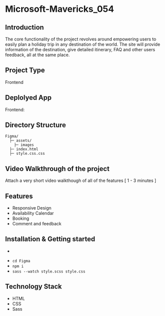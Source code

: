 # Microsoft-Mavericks_054

## Introduction
The core functionality of the project revolves around empowering users to easily plan a holiday trip in any destination of the world. The site will provide information of the destination, give detailed itinerary, FAQ and other users feedback, all at the same place.

## Project Type
Frontend

## Deplolyed App
Frontend: 

## Directory Structure
```
Figma/
  ├─ assets/
    ├─ images
  ├─ index.html
  ├─ style.css.css
```

## Video Walkthrough of the project
Attach a very short video walkthough of all of the features [ 1 - 3 minutes ]

## Features
- Responsive Design
- Availability Calendar
- Booking
- Comment and feedback

## Installation & Getting started

- ```git clone https://github.com/imrayn06/Microsoft-Mavericks_054.git
- ```cd Figma```
- ```npm i```
- ```sass --watch style.scss style.css```

## Technology Stack
- HTML
- CSS
- Sass